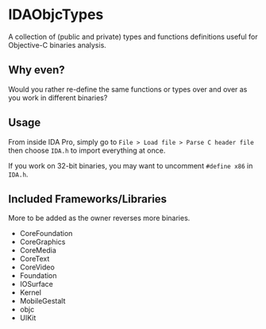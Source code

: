 # IDAObjcTypes
A collection of (public and private) types and functions definitions useful for Objective-C binaries analysis.

## Why even?
Would you rather re-define the same functions or types over and over as you work in different binaries?

## Usage
From inside IDA Pro, simply go to `File > Load file > Parse C header file` then choose `IDA.h` to import everything at once.

If you work on 32-bit binaries, you may want to uncomment `#define x86` in `IDA.h`.

## Included Frameworks/Libraries
More to be added as the owner reverses more binaries.
- CoreFoundation
- CoreGraphics
- CoreMedia
- CoreText
- CoreVideo
- Foundation
- IOSurface
- Kernel
- MobileGestalt
- objc
- UIKit